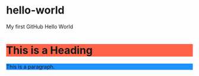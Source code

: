# hello-world
My first GitHub Hello World

<!DOCTYPE html><html><head><title>Page Title</title></head><body><h1 style="background-color:Tomato;">This is a Heading</h1><p style="background-color:DodgerBlue;">This is a paragraph.</p>
</body></html> 

